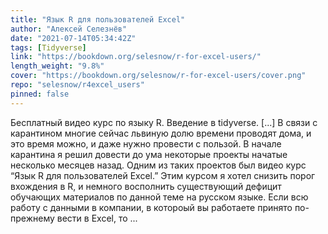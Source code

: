 ```yaml
---
title: "Язык R для пользователей Excel"
author: "Алексей Селезнёв"
date: "2021-07-14T05:34:42Z"
tags: [Tidyverse]
link: "https://bookdown.org/selesnow/r-for-excel-users/"
length_weight: "9.8%"
cover: "https://bookdown.org/selesnow/r-for-excel-users/cover.png"
repo: "selesnow/r4excel_users"
pinned: false
---
```


Бесплатный видео курс по языку R. Введение в tidyverse. [...] В связи с карантином многие сейчас львиную долю времени проводят дома, и это время можно, и даже нужно провести с пользой. В начале карантина я решил довести до ума некоторые проекты начатые несколько месяцев назад. Одним из таких проектов был видео курс “Язык R для пользователей Excel.” Этим курсом я хотел снизить порог вхождения в R, и немного восполнить существующий дефицит обучающих материалов по данной теме на русском языке. Если всю работу с данными в компании, в котороый вы работаете принято по-прежнему вести в Excel, то ...
